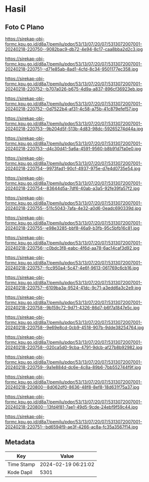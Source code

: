 # Hasil

## Foto C Plano

https://sirekap-obj-formc.kpu.go.id/d8a7/pemilu/pdpr/53/13/07/20/07/5313072007001-20240218-220750--9082bac9-db72-4e94-8c17-caa8bba2d2c3.jpg

https://sirekap-obj-formc.kpu.go.id/d8a7/pemilu/pdpr/53/13/07/20/07/5313072007001-20240218-220751--d71e85ab-8ad1-4cfd-8c34-9501177ec358.jpg

https://sirekap-obj-formc.kpu.go.id/d8a7/pemilu/pdpr/53/13/07/20/07/5313072007001-20240218-220752--b707a026-b675-4d9a-a837-896cf36923eb.jpg

https://sirekap-obj-formc.kpu.go.id/d8a7/pemilu/pdpr/53/13/07/20/07/5313072007001-20240218-220752--0d7522b4-af31-4c58-a75b-41c879efef57.jpg

https://sirekap-obj-formc.kpu.go.id/d8a7/pemilu/pdpr/53/13/07/20/07/5313072007001-20240218-220753--9b204d5f-513b-4d83-98dc-59265274d44a.jpg

https://sirekap-obj-formc.kpu.go.id/d8a7/pemilu/pdpr/53/13/07/20/07/5313072007001-20240218-220753--d4c30d41-5a6a-4591-9560-b8b91d7fa0e0.jpg

https://sirekap-obj-formc.kpu.go.id/d8a7/pemilu/pdpr/53/13/07/20/07/5313072007001-20240218-220754--9973fad1-90cf-4937-975e-d7e4d0735e54.jpg

https://sirekap-obj-formc.kpu.go.id/d8a7/pemilu/pdpr/53/13/07/20/07/5313072007001-20240218-220754--83644d5a-7df6-40ab-a3a5-92fe39fa57f2.jpg

https://sirekap-obj-formc.kpu.go.id/d8a7/pemilu/pdpr/53/13/07/20/07/5313072007001-20240218-220755--511c5043-7afa-4e32-a0d6-0eadc690339d.jpg

https://sirekap-obj-formc.kpu.go.id/d8a7/pemilu/pdpr/53/13/07/20/07/5313072007001-20240218-220755--e98e3285-bbf8-46a9-b3fb-95c5bfb16c81.jpg

https://sirekap-obj-formc.kpu.go.id/d8a7/pemilu/pdpr/53/13/07/20/07/5313072007001-20240218-220756--c0bdc3f8-eabc-4f6d-aa78-6ac14caf3d92.jpg

https://sirekap-obj-formc.kpu.go.id/d8a7/pemilu/pdpr/53/13/07/20/07/5313072007001-20240218-220757--fcc950a4-5c47-4e6f-9613-061769c6cb16.jpg

https://sirekap-obj-formc.kpu.go.id/d8a7/pemilu/pdpr/53/13/07/20/07/5313072007001-20240218-220757--6109ba3a-9524-41dc-9c71-a3edd6a3c2e9.jpg

https://sirekap-obj-formc.kpu.go.id/d8a7/pemilu/pdpr/53/13/07/20/07/5313072007001-20240218-220758--9b159c72-9d71-4326-86d7-b6f7a1847e5c.jpg

https://sirekap-obj-formc.kpu.go.id/d8a7/pemilu/pdpr/53/13/07/20/07/5313072007001-20240218-220758--9e69e8cd-0cb9-4518-907b-9dde38254764.jpg

https://sirekap-obj-formc.kpu.go.id/d8a7/pemilu/pdpr/53/13/07/20/07/5313072007001-20240218-220758--020ca5d0-9cba-4791-9dcb-af27b8b92982.jpg

https://sirekap-obj-formc.kpu.go.id/d8a7/pemilu/pdpr/53/13/07/20/07/5313072007001-20240218-220759--9a1e884d-dc6e-4c8a-89b6-7bb552744f9f.jpg

https://sirekap-obj-formc.kpu.go.id/d8a7/pemilu/pdpr/53/13/07/20/07/5313072007001-20240218-220800--8d062df0-8636-48f8-8ef8-18d631f75a37.jpg

https://sirekap-obj-formc.kpu.go.id/d8a7/pemilu/pdpr/53/13/07/20/07/5313072007001-20240218-220800--13fd4f81-7ae1-49d5-9cde-24ebf9f59c44.jpg

https://sirekap-obj-formc.kpu.go.id/d8a7/pemilu/pdpr/53/13/07/20/07/5313072007001-20240218-220751--bd6594f9-ae3f-4266-ac8a-fc35a3567f14.jpg


## Metadata

| Key        | Value               |
| ---------- | ------------------- |
| Time Stamp | 2024-02-19 06:21:02 |
| Kode Dapil | 5301                |



